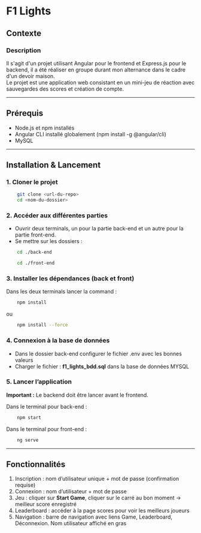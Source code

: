 # F1 Lights

## Contexte

### Description
Il s'agit d'un projet utilisant Angular pour le frontend et Express.js pour le backend, il a été réaliser en groupe durant mon alternance dans le cadre d'un devoir maison.\
Le projet est une application web consistant en un mini-jeu de réaction avec sauvegardes des scores et création de compte.

---

## Prérequis

- Node.js et npm installés
- Angular CLI installé globalement (npm install -g @angular/cli)
- MySQL

---

## Installation & Lancement

### 1. Cloner le projet
```bash
    git clone <url-du-repo>
    cd <nom-du-dossier>
```

### 2. Accéder aux différentes parties
- Ouvrir deux terminals, un pour la partie back-end et un autre pour la partie front-end.
- Se mettre sur les dossiers :
```bash
    cd ./back-end
```
```bash
    cd ./front-end
```

### 3. Installer les dépendances (back et front)
Dans les deux terminals lancer la command :
```bash
    npm install
```
ou
```bash
    npm install --force
```

### 4. Connexion à la base de données
- Dans le dossier back-end configurer le fichier .env avec les bonnes valeurs
- Charger le fichier : **f1_lights_bdd.sql** dans la base de données MYSQL

### 5. Lancer l’application
**Important :** Le backend doit être lancer avant le frontend.

Dans le terminal pour back-end :
```bash
    npm start
```

Dans le terminal pour front-end :
```bash
    ng serve
```

---

## Fonctionnalités
1. Inscription : nom d’utilisateur unique + mot de passe (confirmation requise)
2. Connexion : nom d’utilisateur + mot de passe
3. Jeu : cliquer sur **Start Game**, cliquer sur le carré au bon moment → meilleur score enregistré
4. Leaderboard : accéder à la page scores pour voir les meilleurs joueurs
5. Navigation : barre de navigation avec liens Game, Leaderboard, Déconnexion. Nom utilisateur affiché en gras
